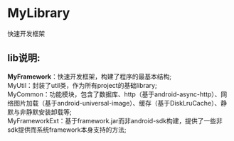 MyLibrary
========
快速开发框架

lib说明:
-----------------------------------
**MyFramework**：快速开发框架，构建了程序的最基本结构;<br/>
MyUtil：封装了util类，作为所有project的基础library;<br/>
MyCommon：功能模块，包含了数据库、http（基于android-async-http）、网络图片加载（基于android-universal-image）、缓存（基于DiskLruCache）、静默与非静默安装卸载等;<br/>
MyFrameworkExt：基于framework.jar而非android-sdk构建，提供了一些非sdk提供而系统framework本身支持的方法;<br/>



